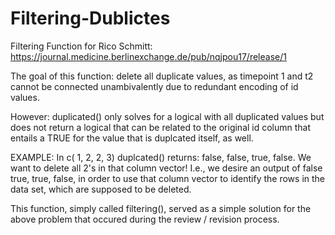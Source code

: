 # Filtering-Dublictes
Filtering Function for Rico Schmitt: https://journal.medicine.berlinexchange.de/pub/nqjpou17/release/1

 The goal of this function: delete all duplicate values, as timepoint 1 and t2
 cannot be connected unambivalently due to redundant encoding of id values. 

 However: duplicated() only solves for a logical with all duplicated values but
          does not return a logical that can be related to the original id column
          that entails a TRUE for the value that is duplcated itself, as well.

 EXAMPLE: In c( 1, 2, 2, 3) duplcated() returns: false, false, true, false. 
          We want to delete all 2's in that column vector! I.e., we desire an output of
          false true, true, false, in order to use that column vector to identify 
          the rows in the data set, which are supposed to be deleted. 
 
 This function, simply called filtering(), served as a simple solution for the above problem 
 that occured during the review / revision process. 
